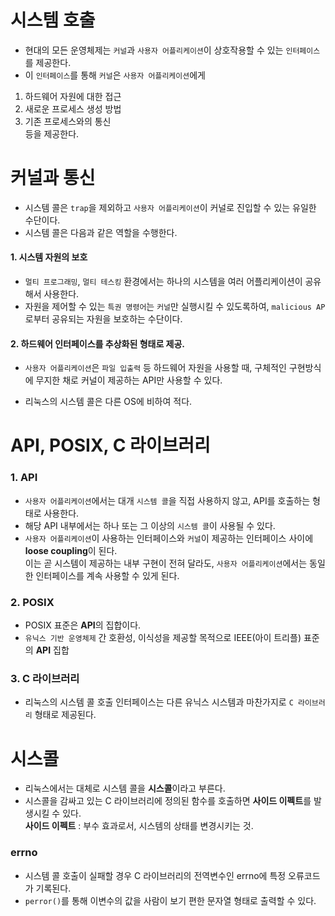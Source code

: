 

# 시스템 호출  

* 현대의 모든 운영체제는 `커널`과 `사용자 어플리케이션`이 상호작용할 수 있는 `인터페이스`를 제공한다.  
* 이 `인터페이스`를 통해 `커널`은 `사용자 어플리케이션`에게  
1. 하드웨어 자원에 대한 접근  
2. 새로운 프로세스 생성 방법  
3. 기존 프로세스와의 통신  
등을 제공한다.  

# 커널과 통신  

* 시스템 콜은 `trap`을 제외하고 `사용자 어플리케이션`이 커널로 진입할 수 있는 유일한 수단이다.  
* 시스템 콜은 다음과 같은 역할을 수행한다.  

#### 1. 시스템 자원의 보호  
* `멀티 프로그래밍`, `멀티 테스킹` 환경에서는 하나의 시스템을 여러 어플리케이션이 공유해서 사용한다.  
* 자원을 제어할 수 있는 `특권 명령어`는 `커널`만 실행시킬 수 있도록하여, `malicious AP`로부터 공유되는 자원을 보호하는 수단이다.  

#### 2. 하드웨어 인터페이스를 추상화된 형태로 제공.  

* `사용자 어플리케이션`은 `파일 입출력` 등 하드웨어 자원을 사용할 때, 구체적인 구현방식에 무지한 채로 커널이 제공하는 API만 사용할 수 있다.  


* 리눅스의 시스템 콜은 다른 OS에 비하여 적다.  

# API, POSIX, C 라이브러리  

### 1. API  
* `사용자 어플리케이션`에서는 대개 `시스템 콜`을 직접 사용하지 않고, API를 호출하는 형태로 사용한다.  
* 해당 API 내부에서는 하나 또는 그 이상의 `시스템 콜`이 사용될 수 있다.  
* `사용자 어플리케이션`이 사용하는 인터페이스와 `커널`이 제공하는 인터페이스 사이에 **loose coupling**이 된다.  
이는 곧 시스템이 제공하는 내부 구현이 전혀 달라도, `사용자 어플리케이션`에서는 동일한 인터페이스를 계속 사용할 수 있게 된다.  


### 2. POSIX  
* POSIX 표준은 **API**의 집합이다.  
* `유닉스 기반 운영체제` 간 호환성, 이식성을 제공할 목적으로 IEEE(아이 트리플) 표준의 **API** 집합  

### 3. C 라이브러리  
* 리눅스의 시스템 콜 호출 인터페이스는 다른 유닉스 시스템과 마찬가지로 `C 라이브러리` 형태로 제공된다.  

# 시스콜  

* 리눅스에서는 대체로 시스템 콜을 **시스콜**이라고 부른다.  
* 시스콜을 감싸고 있는 C 라이브러리에 정의된 함수를 호출하면 **사이드 이펙트**를 발생시킬 수 있다.  
**사이드 이펙트** : 부수 효과로서, 시스템의 상태를 변경시키는 것.  

### errno  

* 시스템 콜 호출이 실패할 경우 C 라이브러리의 전역변수인 errno에 특정 오류코드가 기록된다.  
* `perror()`를 통해 이변수의 값을 사람이 보기 편한 문자열 형태로 출력할 수 있다.  







